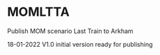 # MOMLTTA
 Publish MOM scenario Last Train to Arkham

18-01-2022 V1.0 initial version ready for publishing
